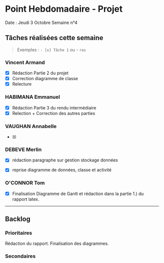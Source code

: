 # Point Hebdomadaire - Projet

Date : Jeudi 3 Octobre
Semaine n°4

## Tâches réalisées cette semaine

> Exemples : `- [x] Tâche 1` ou - `ras`

### Vincent Armand

- [x] Rédaction Partie 2 du projet
- [x] Correction diagramme de classe
- [x] Relecture

### HABIMANA Emmanuel

- [x] Rédaction Partie 3 du rendu intermédiaire
- [x] Relection + Correction des autres parties

### VAUGHAN Annabelle

- [x]

### DEBEVE Merlin

- [x] rédaction paragraphe sur gestion stockage données

- [x] reprise diagramme de données, classe et activité

### O'CONNOR Tom

- [x] Finalisation Diagramme de Gantt et rédaction dans la partie 1.) du rapport latex.

---

## Backlog



### Prioritaires
Rédaction du rapport. Finalisation des diagrammes.

### Secondaires
